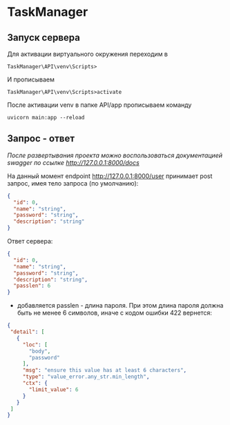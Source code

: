# TaskManager

## Запуск сервера
Для активации виртуального окружения переходим в 
```
TaskManager\API\venv\Scripts>
```
И прописываем 
```
TaskManager\API\venv\Scripts>activate
```

После активации venv в папке API/app прописываем команду 
```
uvicorn main:app --reload
```
## Запрос - ответ
*После развертывания проекта можно воспользоваться документацией swagger по ссылке http://127.0.0.1:8000/docs*

На данный момент endpoint http://127.0.0.1:8000/user принимает post запрос, имея тело запроса (по умолчанию):
```JSON
{
  "id": 0,
  "name": "string",
  "password": "string",
  "description": "string"
}
```
Ответ сервера:
```JSON
{
  "id": 0,
  "name": "string",
  "password": "string",
  "description": "string",
  "passlen": 6
}
```
  - добавляется passlen - длина пароля. При этом длина пароля должна быть не менее 6 символов, иначе с кодом ошибки 422 вернется:
 ```JSON
{
  "detail": [
    {
      "loc": [
        "body",
        "password"
      ],
      "msg": "ensure this value has at least 6 characters",
      "type": "value_error.any_str.min_length",
      "ctx": {
        "limit_value": 6
      }
    }
  ]
}
```
